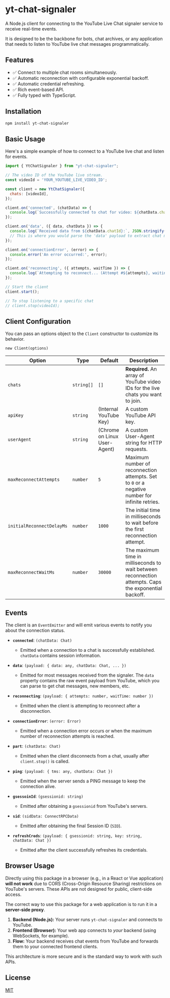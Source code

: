 # yt-chat-signaler

A Node.js client for connecting to the YouTube Live Chat signaler service to receive real-time events.

It is designed to be the backbone for bots, chat archives, or any application that needs to listen to YouTube live chat messages programmatically.

## Features

- ✅ Connect to multiple chat rooms simultaneously.
- ✅ Automatic reconnection with configurable exponential backoff.
- ✅ Automatic credential refreshing.
- ✅ Rich event-based API.
- ✅ Fully typed with TypeScript.

## Installation

```bash
npm install yt-chat-signaler
```

## Basic Usage

Here's a simple example of how to connect to a YouTube live chat and listen for events.

```javascript
import { YtChatSignaler } from "yt-chat-signaler";

// The video ID of the YouTube live stream.
const videoId = 'YOUR_YOUTUBE_LIVE_VIDEO_ID';

const client = new YtChatSignaler({
  chats: [videoId],
});

client.on('connected', (chatData) => {
  console.log(`Successfully connected to chat for video: ${chatData.chatId}`);
});

client.on('data', ({ data, chatData }) => {
  console.log(`Received data from ${chatData.chatId}:`, JSON.stringify(data));
  // This is where you would parse the 'data' payload to extract chat messages.
});

client.on('connectionError', (error) => {
  console.error('An error occurred:', error);
});

client.on('reconnecting', ({ attempts, waitTime }) => {
  console.log(`Attempting to reconnect... (Attempt #${attempts}, waiting ${waitTime}ms)`);
});

// Start the client
client.start();

// To stop listening to a specific chat
// client.stop(videoId);
```

## Client Configuration

You can pass an options object to the `Client` constructor to customize its behavior.

`new Client(options)`

| Option                    | Type     | Default                        | Description                                                                                             |
| ------------------------- | -------- | ------------------------------ | ------------------------------------------------------------------------------------------------------- |
| `chats`                   | `string[]` | `[]`                           | **Required.** An array of YouTube video IDs for the live chats you want to join.                        |
| `apiKey`                  | `string` | (Internal YouTube Key)         | A custom YouTube API key.                                                                               |
| `userAgent`               | `string` | (Chrome on Linux User-Agent)   | A custom User-Agent string for HTTP requests.                                                           |
| `maxReconnectAttempts`    | `number` | `5`                            | Maximum number of reconnection attempts. Set to `0` or a negative number for infinite retries.          |
| `initialReconnectDelayMs` | `number` | `1000`                         | The initial time in milliseconds to wait before the first reconnection attempt.                         |
| `maxReconnectWaitMs`      | `number` | `30000`                        | The maximum time in milliseconds to wait between reconnection attempts. Caps the exponential backoff.   |

## Events

The client is an `EventEmitter` and will emit various events to notify you about the connection status.

-   **`connected`**: `(chatData: Chat)`
    -   Emitted when a connection to a chat is successfully established. `chatData` contains session information.

-   **`data`**: `(payload: { data: any, chatData: Chat, ... })`
    -   Emitted for most messages received from the signaler. The `data` property contains the raw event payload from YouTube, which you can parse to get chat messages, new members, etc.

-   **`reconnecting`**: `(payload: { attempts: number, waitTime: number })`
    -   Emitted when the client is attempting to reconnect after a disconnection.

-   **`connectionError`**: `(error: Error)`
    -   Emitted when a connection error occurs or when the maximum number of reconnection attempts is reached.

-   **`part`**: `(chatData: Chat)`
    -   Emitted when the client disconnects from a chat, usually after `client.stop()` is called.

-   **`ping`**: `(payload: { tms: any, chatData: Chat })`
    -   Emitted when the server sends a PING message to keep the connection alive.

-   **`gsessoinId`**: `(gsessionid: string)`
    -   Emitted after obtaining a `gsessionid` from YouTube's servers.

-   **`sid`**: `(sidData: ConnectRPCData)`
    -   Emitted after obtaining the final Session ID (`SID`).

-   **`refreshCreds`**: `(payload: { gsessionid: string, key: string, chatData: Chat })`
    -   Emitted after the client successfully refreshes its credentials.

## Browser Usage

Directly using this package in a browser (e.g., in a React or Vue application) **will not work** due to CORS (Cross-Origin Resource Sharing) restrictions on YouTube's servers. These APIs are not designed for public, client-side access.

The correct way to use this package for a web application is to run it in a **server-side proxy**.

1.  **Backend (Node.js):** Your server runs `yt-chat-signaler` and connects to YouTube.
2.  **Frontend (Browser):** Your web app connects to *your* backend (using WebSockets, for example).
3.  **Flow:** Your backend receives chat events from YouTube and forwards them to your connected frontend clients.

This architecture is more secure and is the standard way to work with such APIs.

## License

[MIT](LICENSE)
